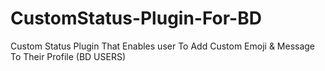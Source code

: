# CustomStatus-Plugin-For-BD
Custom Status Plugin That Enables user To Add Custom Emoji &amp; Message To Their Profile (BD USERS)
